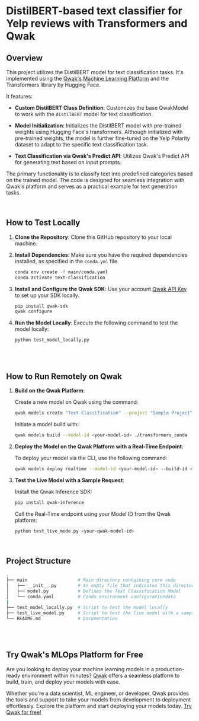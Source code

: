 
# DistilBERT-based text classifier for Yelp reviews with Transformers and Qwak

## Overview

This project utilizes the DistilBERT model for text classification tasks. It's implemented using the [Qwak's Machine Learning Platform](https://www.qwak.com/) and the Transformers library by Hugging Face.

It features:

- **Custom DistilBERT Class Definition**: Customizes the base QwakModel to work with the `distilBERT` model for text classification.
  
- **Model Initialization**: Initializes the DistilBERT model with pre-trained weights using Hugging Face's transformers. Although initialized with pre-trained weights, the model is further fine-tuned on the Yelp Polarity dataset to adapt to the specific text classification task.

- **Text Classification via Qwak's Predict API**: Utilizes Qwak's Predict API for generating text based on input prompts.

The primary functionality is to classify text into predefined categories based on the trained model. The code is designed for seamless integration with Qwak's platform and serves as a practical example for text generation tasks.



<br>

## How to Test Locally


1. **Clone the Repository**: Clone this GitHub repository to your local machine.

2. **Install Dependencies**: Make sure you have the required dependencies installed, as specified in the `conda.yml` file.

    ```bash
    conda env create -f main/conda.yaml
    conda activate text-classification
    ```

3. **Install and Configure the Qwak SDK**: Use your account [Qwak API Key](https://docs-saas.qwak.com/docs/getting-started#configuring-qwak-sdk) to set up your SDK locally.

    ```bash
    pip install qwak-sdk
    qwak configure
    ```

5. **Run the Model Locally**: Execute the following command to test the model locally:

   ```bash
   python test_model_locally.py
   ```

<br>

<br>

## How to Run Remotely on Qwak

1. **Build on the Qwak Platform**:

    Create a new model on Qwak using the command:

    ```bash
    qwak models create "Text Classification" --project "Sample Project"
    ```


    Initiate a model build with:

    ```bash
    qwak models build --model-id <your-model-id> ./transformers_conda
    ```


2. **Deploy the Model on the Qwak Platform with a Real-Time Endpoint**:

    To deploy your model via the CLI, use the following command:

    ```bash
    qwak models deploy realtime --model-id <your-model-id> --build-id <your-build-id>
    ```

3. **Test the Live Model with a Sample Request**:

    Install the Qwak Inference SDK:

    ```bash
    pip install qwak-inference
    ```

    Call the Real-Time endpoint using your Model ID from the Qwak platform:

    ```bash
    python test_live_mode.py <your-qwak-model-id>
    ```

<br>


## Project Structure

```bash
.
├── main                   # Main directory containing core code
│   ├── __init__.py        # An empty file that indicates this directory is a Python package
│   ├── model.py           # Defines the Text Classification Model
│   └── conda.yaml         # Conda environment configurationdata
|
├── test_model_locally.py  # Script to test the model locally
├── test_live_model.py     # Script to test the live model with a sample REST request
└── README.md              # Documentation
```


<br>
<br>

## Try Qwak's MLOps Platform for Free

Are you looking to deploy your machine learning models in a production-ready environment within minutes? [Qwak](https://www.qwak.com/) offers a seamless platform to build, train, and deploy your models with ease.

Whether you're a data scientist, ML engineer, or developer, Qwak provides the tools and support to take your models from development to deployment effortlessly. Explore the platform and start deploying your models today. [Try Qwak for free!](https://www.qwak.com/)
